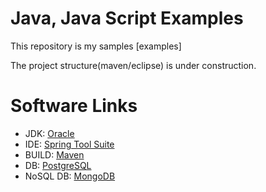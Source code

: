 Java, Java Script Examples
==========================

This repository is my samples [examples]

The project structure(maven/eclipse) is under construction.

Software Links
==============

* JDK: [Oracle](http://www.oracle.com/technetwork/java/javase/downloads/index.html)
* IDE: [Spring Tool Suite](https://spring.io/tools/sts/all)
* BUILD: [Maven](http://maven.apache.org/download.cgi)
* DB: [PostgreSQL](http://www.postgresql.org/download)
* NoSQL DB: [MongoDB](https://www.mongodb.com/download-center#community)

